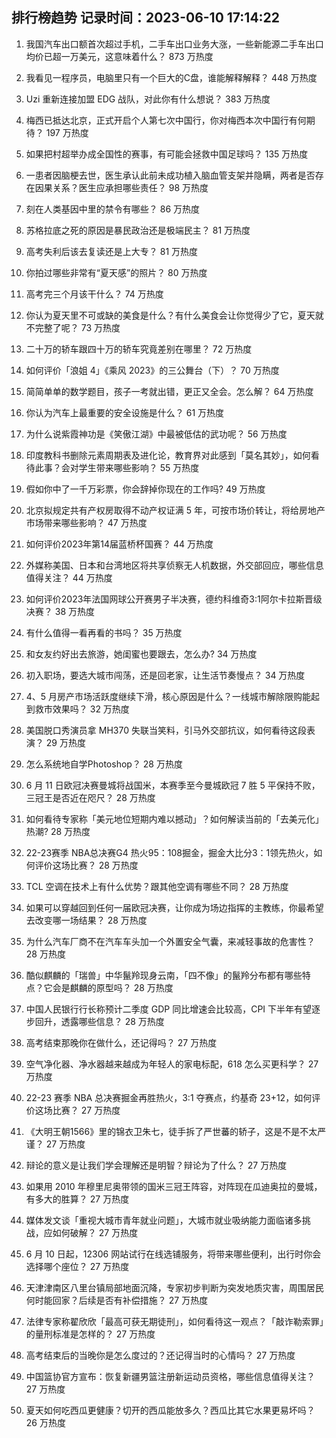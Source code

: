 
## 排行榜趋势 记录时间：2023-06-10 17:14:22
  
  1. 我国汽车出口额首次超过手机，二手车出口业务大涨，一些新能源二手车出口均价已超一万美元，这意味着什么？ 873 万热度
    
  2. 我看见一程序员，电脑里只有一个巨大的C盘，谁能解释解释？ 448 万热度
    
  3. Uzi 重新连接加盟 EDG 战队，对此你有什么想说？ 383 万热度
    
  4. 梅西已抵达北京，正式开启个人第七次中国行，你对梅西本次中国行有何期待？ 197 万热度
    
  5. 如果把村超举办成全国性的赛事，有可能会拯救中国足球吗？ 135 万热度
    
  6. 一患者因脑梗去世，医生承认此前未成功植入脑血管支架并隐瞒，两者是否存在因果关系？医生应承担哪些责任？ 98 万热度
    
  7. 刻在人类基因中里的禁令有哪些？ 86 万热度
    
  8. 苏格拉底之死的原因是暴民政治还是极端民主？ 81 万热度
    
  9. 高考失利后该去复读还是上大专？ 81 万热度
    
  10. 你拍过哪些非常有“夏天感”的照片？ 80 万热度
    
  11. 高考完三个月该干什么？ 74 万热度
    
  12. 你认为夏天里不可或缺的美食是什么？有什么美食会让你觉得少了它，夏天就不完整了呢？ 73 万热度
    
  13. 二十万的轿车跟四十万的轿车究竟差别在哪里？ 72 万热度
    
  14. 如何评价「浪姐 4」《乘风 2023》的三公舞台（下）？ 70 万热度
    
  15. 简简单单的数学题目，孩子一考就出错，更正又全会。怎么解？ 64 万热度
    
  16. 你认为汽车上最重要的安全设施是什么？ 61 万热度
    
  17. 为什么说紫霞神功是《笑傲江湖》中最被低估的武功呢？ 56 万热度
    
  18. 印度教科书删除元素周期表及进化论，教育界对此感到「莫名其妙」，如何看待此事？会对学生带来哪些影响？ 55 万热度
    
  19. 假如你中了一千万彩票，你会辞掉你现在的工作吗? 49 万热度
    
  20. 北京拟规定共有产权房取得不动产权证满 5 年，可按市场价转让，将给房地产市场带来哪些影响？ 47 万热度
    
  21. 如何评价2023年第14届蓝桥杯国赛？ 44 万热度
    
  22. 外媒称美国、日本和台湾地区将共享侦察无人机数据，外交部回应，哪些信息值得关注？ 44 万热度
    
  23. 如何评价2023年法国网球公开赛男子半决赛，德约科维奇3:1阿尔卡拉斯晋级决赛？ 38 万热度
    
  24. 有什么值得一看再看的书吗？ 35 万热度
    
  25. 和女友约好出去旅游，她闺蜜也要跟去，怎么办? 34 万热度
    
  26. 初入职场，要选大城市闯荡，还是回老家，让生活节奏慢点？ 34 万热度
    
  27. 4、5 月房产市场活跃度继续下滑，核心原因是什么？一线城市解除限购能起到救市效果吗？ 32 万热度
    
  28. 美国脱口秀演员拿 MH370 失联当笑料，引马外交部抗议，如何看待这段表演？ 29 万热度
    
  29. 怎么系统地自学Photoshop？ 28 万热度
    
  30. 6 月 11 日欧冠决赛曼城将战国米，本赛季至今曼城欧冠 7 胜 5 平保持不败，三冠王是否近在咫尺？ 28 万热度
    
  31. 如何看待专家称「美元地位短期内难以撼动」？如何解读当前的「去美元化」热潮? 28 万热度
    
  32. 22-23赛季 NBA总决赛G4 热火95：108掘金，掘金大比分3：1领先热火，如何评价这场比赛？ 28 万热度
    
  33. TCL 空调在技术上有什么优势？跟其他空调有哪些不同？ 28 万热度
    
  34. 如果可以穿越回到任何一届欧冠决赛，让你成为场边指挥的主教练，你最希望去改变哪一场结果？ 28 万热度
    
  35. 为什么汽车厂商不在汽车车头加一个外置安全气囊，来减轻事故的危害性？ 28 万热度
    
  36. 酷似麒麟的「瑞兽」中华鬣羚现身云南，「四不像」的鬣羚分布都有哪些特点？它会是麒麟的原型吗？ 28 万热度
    
  37. 中国人民银行行长称预计二季度 GDP 同比增速会比较高，CPI 下半年有望逐步回升，透露哪些信息？ 28 万热度
    
  38. 高考结束那晚你在做什么，还记得吗？ 27 万热度
    
  39. 空气净化器、净水器越来越成为年轻人的家电标配，618 怎么买更科学？ 27 万热度
    
  40. 22-23 赛季 NBA 总决赛掘金再胜热火，3:1 夺赛点，约基奇 23+12，如何评价这场比赛？ 27 万热度
    
  41. 《大明王朝1566》里的锦衣卫朱七，徒手拆了严世蕃的轿子，这是不是不太严谨？ 27 万热度
    
  42. 辩论的意义是让我们学会理解还是明智？辩论为了什么？ 27 万热度
    
  43. 如果用 2010 年穆里尼奥带领的国米三冠王阵容，对阵现在瓜迪奥拉的曼城，有多大的胜算？ 27 万热度
    
  44. 媒体发文谈「重视大城市青年就业问题」，大城市就业吸纳能力面临诸多挑战，应如何破解？ 27 万热度
    
  45. 6 月 10 日起，12306 网站试行在线选铺服务，将带来哪些便利，出行时你会选择哪个座位？ 27 万热度
    
  46. 天津津南区八里台镇局部地面沉降，专家初步判断为突发地质灾害，周围居民何时能回家？后续是否有补偿措施？ 27 万热度
    
  47. 法律专家称翟欣欣「最高可获无期徒刑」，如何看待这一观点？「敲诈勒索罪」的量刑标准是怎样的？ 27 万热度
    
  48. 高考结束后的当晚你是怎么度过的？还记得当时的心情吗？ 27 万热度
    
  49. 中国篮协官方宣布：恢复新疆男篮注册新运动员资格，哪些信息值得关注？ 27 万热度
    
  50. 夏天如何吃西瓜更健康？切开的西瓜能放多久？西瓜比其它水果更易坏吗？ 26 万热度
    